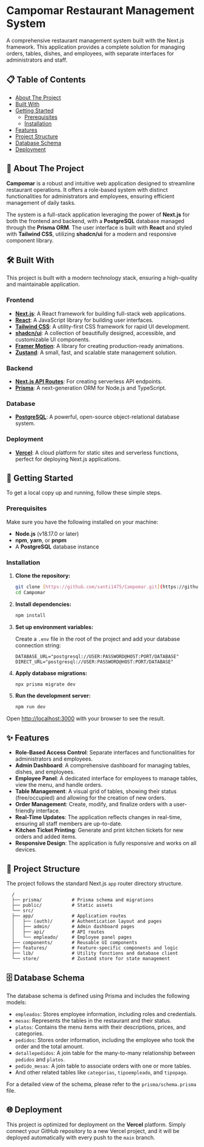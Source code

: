 # Campomar Restaurant Management System

A comprehensive restaurant management system built with the Next.js framework. This application provides a complete solution for managing orders, tables, dishes, and employees, with separate interfaces for administrators and staff.

## 📋 Table of Contents

- [About The Project](#about-the-project)
- [Built With](#built-with)
- [Getting Started](#getting-started)
  - [Prerequisites](#prerequisites)
  - [Installation](#installation)
- [Features](#features)
- [Project Structure](#project-structure)
- [Database Schema](#database-schema)
- [Deployment](#deployment)


## 📖 About The Project

**Campomar** is a robust and intuitive web application designed to streamline restaurant operations. It offers a role-based system with distinct functionalities for administrators and employees, ensuring efficient management of daily tasks.

The system is a full-stack application leveraging the power of **Next.js** for both the frontend and backend, with a **PostgreSQL** database managed through the **Prisma ORM**. The user interface is built with **React** and styled with **Tailwind CSS**, utilizing **shadcn/ui** for a modern and responsive component library.


## 🛠️ Built With

This project is built with a modern technology stack, ensuring a high-quality and maintainable application.

### Frontend

- **[Next.js](https://nextjs.org/)**: A React framework for building full-stack web applications.
- **[React](https://reactjs.org/)**: A JavaScript library for building user interfaces.
- **[Tailwind CSS](https://tailwindcss.com/)**: A utility-first CSS framework for rapid UI development.
- **[shadcn/ui](https://ui.shadcn.com/)**: A collection of beautifully designed, accessible, and customizable UI components.
- **[Framer Motion](https://www.framer.com/motion/)**: A library for creating production-ready animations.
- **[Zustand](https://zustand-demo.pmnd.rs/)**: A small, fast, and scalable state management solution.

### Backend

- **[Next.js API Routes](https://nextjs.org/docs/api-routes/introduction)**: For creating serverless API endpoints.
- **[Prisma](https://www.prisma.io/)**: A next-generation ORM for Node.js and TypeScript.

### Database

- **[PostgreSQL](https://www.postgresql.org/)**: A powerful, open-source object-relational database system.

### Deployment

- **[Vercel](https://vercel.com/)**: A cloud platform for static sites and serverless functions, perfect for deploying Next.js applications.


## 🚀 Getting Started

To get a local copy up and running, follow these simple steps.

### Prerequisites

Make sure you have the following installed on your machine:

- **Node.js** (v18.17.0 or later)
- **npm**, **yarn**, or **pnpm**
- A **PostgreSQL** database instance

### Installation

1.  **Clone the repository:**

    ```sh
    git clone [https://github.com/santi1475/Campomar.git](https://github.com/santi1475/Campomar.git)
    cd Campomar
    ```
2.  **Install dependencies:**

    ```sh
    npm install
    ```
3.  **Set up environment variables:**

    Create a `.env` file in the root of the project and add your database connection string:

    ```env
    DATABASE_URL="postgresql://USER:PASSWORD@HOST:PORT/DATABASE"
    DIRECT_URL="postgresql://USER:PASSWORD@HOST:PORT/DATABASE"
    ```
4.  **Apply database migrations:**

    ```sh
    npx prisma migrate dev
    ```
5.  **Run the development server:**

    ```sh
    npm run dev
    ```

Open [http://localhost:3000](http://localhost:3000) with your browser to see the result.


## ✨ Features

- **Role-Based Access Control**: Separate interfaces and functionalities for administrators and employees.
- **Admin Dashboard**: A comprehensive dashboard for managing tables, dishes, and employees.
- **Employee Panel**: A dedicated interface for employees to manage tables, view the menu, and handle orders.
- **Table Management**: A visual grid of tables, showing their status (free/occupied) and allowing for the creation of new orders.
- **Order Management**: Create, modify, and finalize orders with a user-friendly interface.
- **Real-Time Updates**: The application reflects changes in real-time, ensuring all staff members are up-to-date.
- **Kitchen Ticket Printing**: Generate and print kitchen tickets for new orders and added items.
- **Responsive Design**: The application is fully responsive and works on all devices.


## 📂 Project Structure

The project follows the standard Next.js `app` router directory structure.

      /
      ├── prisma/           # Prisma schema and migrations
      ├── public/           # Static assets
      └── src/
      ├── app/              # Application routes
      │   ├── (auth)/       # Authentication layout and pages
      │   ├── admin/        # Admin dashboard pages
      │   ├── api/          # API routes
      │   └── empleado/     # Employee panel pages
      ├── components/       # Reusable UI components
      ├── features/         # Feature-specific components and logic
      ├── lib/              # Utility functions and database client
      └── store/            # Zustand store for state management

## 🗄️ Database Schema

The database schema is defined using Prisma and includes the following models:

-   `empleados`: Stores employee information, including roles and credentials.
-   `mesas`: Represents the tables in the restaurant and their status.
-   `platos`: Contains the menu items with their descriptions, prices, and categories.
-   `pedidos`: Stores order information, including the employee who took the order and the total amount.
-   `detallepedidos`: A join table for the many-to-many relationship between `pedidos` and `platos`.
-   `pedido_mesas`: A join table to associate orders with one or more tables.
-   And other related tables like `categorias`, `tipoempleado`, and `tipopago`.

For a detailed view of the schema, please refer to the `prisma/schema.prisma` file.


## 🌐 Deployment

This project is optimized for deployment on the **Vercel** platform. Simply connect your GitHub repository to a new Vercel project, and it will be deployed automatically with every push to the `main` branch.
